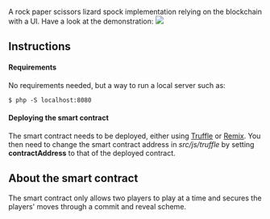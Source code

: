 A rock paper scissors lizard spock implementation relying on the blockchain with a UI.
Have a look at the demonstration:
![](img/demo.gif)

## Instructions

#### Requirements
No requirements needed, but a way to run a local server such as:
```
$ php -S localhost:8080
```

#### Deploying the smart contract
The smart contract needs to be deployed, either using [Truffle](https://truffleframework.com/) or 
[Remix](http://remix.ethereum.org). You then need to change the smart contract address in *src/js/truffle* 
by setting **contractAddress** to that of the deployed contract.

## About the smart contract
The smart contract only allows two players to play at a time and secures the players' moves through a commit and 
reveal scheme.